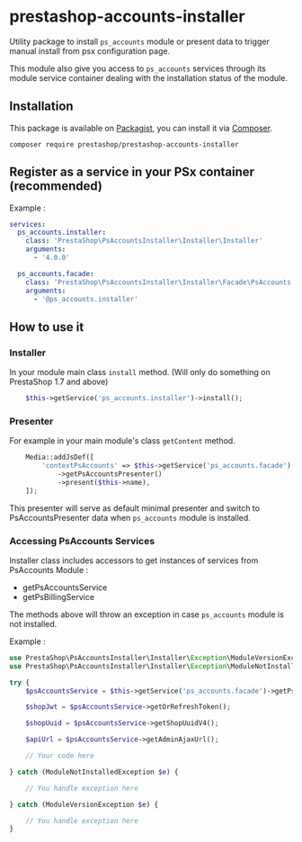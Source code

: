 # prestashop-accounts-installer

Utility package to install `ps_accounts` module or present data to trigger manual install from psx configuration page.

This module also give you access to `ps_accounts` services through its module service container dealing with the installation status of the module.

## Installation

This package is available on [Packagist](https://packagist.org/packages/prestashop/prestashop-accounts-installer), 
you can install it via [Composer](https://getcomposer.org).

```shell script
composer require prestashop/prestashop-accounts-installer
```
## Register as a service in your PSx container (recommended)

Example :

```yaml
services:
  ps_accounts.installer:
    class: 'PrestaShop\PsAccountsInstaller\Installer\Installer'
    arguments:
      - '4.0.0'

  ps_accounts.facade:
    class: 'PrestaShop\PsAccountsInstaller\Installer\Facade\PsAccounts'
    arguments:
      - '@ps_accounts.installer'
```

## How to use it 

### Installer

In your module main class `install` method. (Will only do something on PrestaShop 1.7 and above)

```php
    $this->getService('ps_accounts.installer')->install();
```

### Presenter

For example in your main module's class `getContent` method.

```php
    Media::addJsDef([
        'contextPsAccounts' => $this->getService('ps_accounts.facade')
            ->getPsAccountsPresenter()
            ->present($this->name),
    ]);
```

This presenter will serve as default minimal presenter and switch to PsAccountsPresenter data when `ps_accounts` module is installed.

### Accessing PsAccounts Services

Installer class includes accessors to get instances of services from PsAccounts Module :

* getPsAccountsService
* getPsBillingService

The methods above will throw an exception in case `ps_accounts` module is not installed.

Example :

```php
use PrestaShop\PsAccountsInstaller\Installer\Exception\ModuleVersionException;
use PrestaShop\PsAccountsInstaller\Installer\Exception\ModuleNotInstalledException;

try {
    $psAccountsService = $this->getService('ps_accounts.facade')->getPsAccountsService();

    $shopJwt = $psAccountsService->getOrRefreshToken();

    $shopUuid = $psAccountsService->getShopUuidV4();

    $apiUrl = $psAccountsService->getAdminAjaxUrl();

    // Your code here

} catch (ModuleNotInstalledException $e) {

    // You handle exception here

} catch (ModuleVersionException $e) {

    // You handle exception here
}
```
